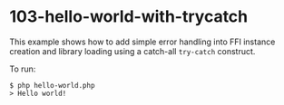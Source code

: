 # 103-hello-world-with-trycatch

This example shows how to add simple error handling into FFI instance creation and
library loading using a catch-all `try-catch` construct.

To run:

    $ php hello-world.php
    > Hello world!

